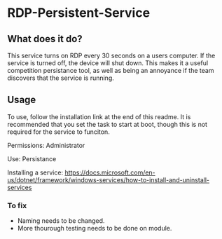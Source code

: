 # RDP-Persistent-Service

## What does it do?

This service turns on RDP every 30 seconds on a users computer. If the service is turned off, the device will shut down. This makes it a useful competition persistance tool, as well as being an annoyance if the team discovers that the service is running.

## Usage

To use, follow the installation link at the end of this readme. It is recommended that you set the task to start at boot, though this is not required for the service to funciton. 

Permissions: Administrator

Use: Persistance

Installing a service: https://docs.microsoft.com/en-us/dotnet/framework/windows-services/how-to-install-and-uninstall-services


### To fix

- Naming needs to be changed.
- More thourough testing needs to be done on module.
